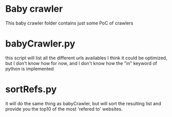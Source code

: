 Baby crawler
====

This baby crawler folder contains just some PoC of crawlers

# babyCrawler.py
  this script will list all the different urls availables
  I think it could be optimized, but I don't know how for now, and I don't know how the "in" keyword of python is implemented

# sortRefs.py
  it will do the same thing as babyCrawler, but will sort the resulting list and provide you the top10 of the most 'refered to' websites.